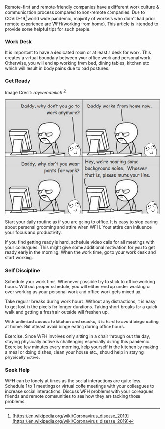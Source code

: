 <!--
.. title: Work From Home Tips For Non-remote Workers
.. slug: work-from-home-tips
.. date: 2020-03-31 18:39:58 UTC+06:30
.. tags: careers, remote
.. category:
.. link:
.. description:
.. type: text
-->

Remote-first and remote-friendly companies have a different work culture & communication process compared to non-remote companies. Due to COVID-19[^1] world wide pandemic, majority of workers who didn't had prior remote experience are WFH(working from home). This article is intended to provide some helpful tips for such people.

### Work Desk

It is important to have a dedicated room or at least a desk for work. This creates a virtual boundary between your office work and personal work. Otherwise, you will end up working from bed, dining tables, kitchen etc which will result in body pains due to bad postures.


### Get Ready

<p align="center">

Image Credit:
<cite>raywenderlich
<sup id="fnref-2">
<a class="footnote-ref" href="work-from-home-tips.html#fn-1">2</a>
</sup>
</cite>
</p>

<p align="center">
<img src="/images/remote-work.png" />
</p>




Start your daily routine as if you are going to office. It is easy to stop caring about personal grooming and attire when WFH. Your attire can influence your focus and productivity.

If you find getting ready is hard, schedule video calls for all meetings with your colleagues. This might give some additional motivation for you to get ready early in the morning. When the work time, go to your work desk and start working.


### Self Discipline

Schedule your work time. Whenever possible try to stick to office working hours. Without proper schedule, you will either end up under working or over working as your personal work and office work gets mixed up.

Take regular breaks during work hours. Without any distractions, it is easy to get lost in the pixels for longer durations. Taking short breaks for a quick walk and getting a fresh air outside will freshen up.

With unlimited access to kitchen and snacks, it is hard to avoid binge eating at home. But atleast avoid binge eating during office hours.

Exercise. Since WFH involves only sitting in a chair through out the day, staying physically active is challenging especially during this pandemic. Exercise few minutes every morning, help yourself in the kitchen by making a meal or doing dishes, clean your house etc., should help in staying physically active.


### Seek Help

WFH can be lonely at times as the social interactions are quite less. Schedule 1 to 1 meetings or virtual coffe meetings with your colleagues to increase social interactions. Discuss WFH problems with your colleagues, friends and remote communities to see how they are tacking those problems.


[^1]: [https://en.wikipedia.org/wiki/Coronavirus_disease_2019](https://en.wikipedia.org/wiki/Coronavirus_disease_2019)
[^2]: [https://www.raywenderlich.com/9573880-staying-motivated-as-a-work-from-home-developer](https://www.raywenderlich.com/9573880-staying-motivated-as-a-work-from-home-developer)
